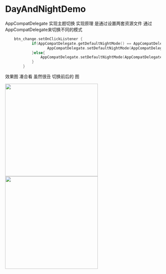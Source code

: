 # DayAndNightDemo
AppCompatDelegate 实现主题切换 
实现原理 是通过设置两套资源文件 通过AppCompatDelegate来切换不同的模式
```swift
    btn_change.setOnClickListener {
            if(AppCompatDelegate.getDefaultNightMode() == AppCompatDelegate.MODE_NIGHT_NO){
                   AppCompatDelegate.setDefaultNightMode(AppCompatDelegate.MODE_NIGHT_YES)
            }else{
                AppCompatDelegate.setDefaultNightMode(AppCompatDelegate.MODE_NIGHT_NO)
            }
        }
```
效果图 凑合看 虽然很丑 切换前后的 图
<div>
<img src="img/day.jpg" width = "300"/>
<img src="img/night.jpg" width = "300"/>
</div>

